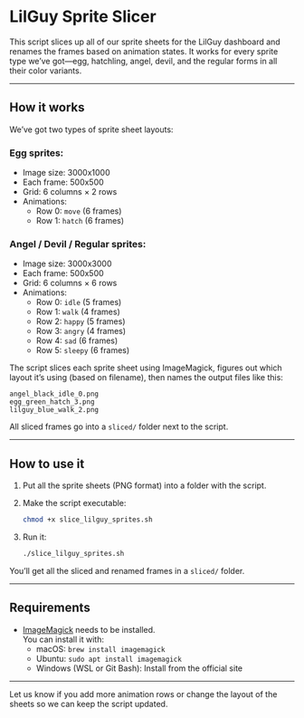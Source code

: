 # LilGuy Sprite Slicer

This script slices up all of our sprite sheets for the LilGuy dashboard and renames the frames based on animation states. It works for every sprite type we’ve got—egg, hatchling, angel, devil, and the regular forms in all their color variants.

---

## How it works

We’ve got two types of sprite sheet layouts:

### Egg sprites:
- Image size: 3000x1000
- Each frame: 500x500
- Grid: 6 columns × 2 rows
- Animations:
  - Row 0: `move` (6 frames)
  - Row 1: `hatch` (6 frames)

### Angel / Devil / Regular sprites:
- Image size: 3000x3000
- Each frame: 500x500
- Grid: 6 columns × 6 rows
- Animations:
  - Row 0: `idle` (5 frames)
  - Row 1: `walk` (4 frames)
  - Row 2: `happy` (5 frames)
  - Row 3: `angry` (4 frames)
  - Row 4: `sad` (6 frames)
  - Row 5: `sleepy` (6 frames)

The script slices each sprite sheet using ImageMagick, figures out which layout it’s using (based on filename), then names the output files like this:

```
angel_black_idle_0.png
egg_green_hatch_3.png
lilguy_blue_walk_2.png
```

All sliced frames go into a `sliced/` folder next to the script.

---

## How to use it

1. Put all the sprite sheets (PNG format) into a folder with the script.
2. Make the script executable:

   ```bash
   chmod +x slice_lilguy_sprites.sh
   ```

3. Run it:

   ```bash
   ./slice_lilguy_sprites.sh
   ```

You’ll get all the sliced and renamed frames in a `sliced/` folder.

---

## Requirements

- [ImageMagick](https://imagemagick.org) needs to be installed.  
  You can install it with:
  - macOS: `brew install imagemagick`
  - Ubuntu: `sudo apt install imagemagick`
  - Windows (WSL or Git Bash): Install from the official site

---

Let us know if you add more animation rows or change the layout of the sheets so we can keep the script updated.